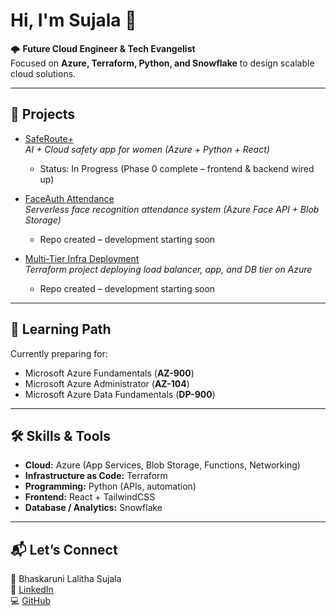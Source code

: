 # Hi, I'm Sujala 👋  

🌩️ **Future Cloud Engineer & Tech Evangelist**  
Focused on **Azure, Terraform, Python, and Snowflake** to design scalable cloud solutions.  

---

## 🚀 Projects  

- [SafeRoute+](https://github.com/lalitha-sujala/SafeRoutePlus)  
  *AI + Cloud safety app for women (Azure + Python + React)*  
  - Status: In Progress (Phase 0 complete – frontend & backend wired up)  

- [FaceAuth Attendance](https://github.com/lalitha-sujala/FaceAuth)  
  *Serverless face recognition attendance system (Azure Face API + Blob Storage)*  
  - Repo created – development starting soon  

- [Multi-Tier Infra Deployment](https://github.com/lalitha-sujala/MultiTierInfra)  
  *Terraform project deploying load balancer, app, and DB tier on Azure*  
  - Repo created – development starting soon  

---

## 📜 Learning Path  

Currently preparing for:  
- Microsoft Azure Fundamentals (**AZ-900**)  
- Microsoft Azure Administrator (**AZ-104**)  
- Microsoft Azure Data Fundamentals (**DP-900**)  

---

## 🛠️ Skills & Tools  

- **Cloud:** Azure (App Services, Blob Storage, Functions, Networking)  
- **Infrastructure as Code:** Terraform  
- **Programming:** Python (APIs, automation)  
- **Frontend:** React + TailwindCSS  
- **Database / Analytics:** Snowflake  

---


## 📬 Let’s Connect  

👤 Bhaskaruni Lalitha Sujala  
🔗 [LinkedIn](https://www.linkedin.com/in/lalitha-sujala-bhaskaruni-3a37572a7/)  
💻 [GitHub](https://github.com/sujala292005)  
